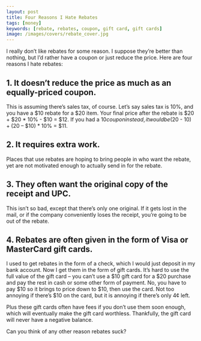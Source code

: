 ```yaml
---
layout: post
title: Four Reasons I Hate Rebates
tags: [money]
keywords: [rebate, rebates, coupon, gift card, gift cards]
image: /images/covers/rebate_cover.jpg
---
```


I really don’t like rebates for some reason. I suppose they’re better than nothing, but I’d rather have a coupon or just reduce the price. Here are four reasons I hate rebates:

## 1.	It doesn’t reduce the price as much as an equally-priced coupon.

This is assuming there’s sales tax, of course. Let’s say sales tax is 10%, and you have a $10 rebate for a $20 item. Your final price after the rebate is $20 + $20 * 10% - $10 = $12. If you had a $10 coupon instead, it would be ($20 - $10) + ($20 – $10) * 10% = $11.

## 2.	It requires extra work.

Places that use rebates are hoping to bring people in who want the rebate, yet are not motivated enough to actually send in for the rebate.

## 3.	They often want the original copy of the receipt and UPC.

This isn’t so bad, except that there’s only one original. If it gets lost in the mail, or if the company conveniently loses the receipt, you’re going to be out of the rebate.

## 4.	Rebates are often given in the form of Visa or MasterCard gift cards.

I used to get rebates in the form of a check, which I would just deposit in my bank account. Now I get them in the form of gift cards. It’s hard to use the full value of the gift card – you can’t use a $10 gift card for a $20 purchase and pay the rest in cash or some other form of payment. No, you have to pay $10 so it brings to price down to $10, then use the card. Not too annoying if there’s $10 on the card, but it is annoying if there’s only 4¢ left.

Plus these gift cards often have fees if you don’t use them soon enough, which will eventually make the gift card worthless. Thankfully, the gift card will never have a negative balance.

Can you think of any other reason rebates suck?

